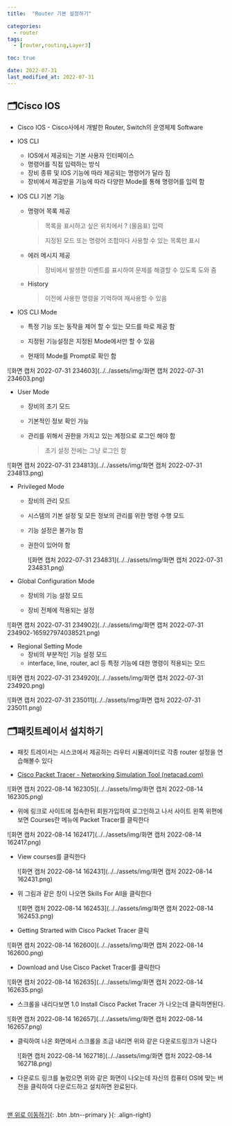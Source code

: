 ```yaml
---
title:  "Router 기본 설정하기" 

categories:
  - router
tags:
  - [router,routing,Layer3]

toc: true

date: 2022-07-31
last_modified_at: 2022-07-31
---
```


##  🗂️Cisco IOS

- Cisco IOS - Cisco사에서 개발한 Router, Switch의 운영체제 Software

- IOS CLI 
  - IOS에서 제공되는 기본 사용자 인터페이스
  - 명령어를 직접 입력하는 방식
  - 장비 종류 및 IOS 기능에 따라 제공되는 명령어가 달라 짐
  - 장비에서 제공받을 기능에 따라 다양한 Mode를 통해 명령어를 입력 함

- IOS CLI 기본 기능

  - 명령어 목록 제공 

    > 목록을 표시하고 싶은 위치에서 ? (물음표) 입력

    > 지정된 모드 또는 명령어 조합마다 사용할 수 있는 목록만 표시

  - 에러 메시지 제공

    > 장비에서 발생한 이벤트를 표시하여 문제를 해결할 수 있도록 도와 줌

  - History 

    > 이전에 사용한 명령을 기억하여 재사용할 수 있음

- IOS CLI Mode 

  - 특정 기능 또는 동작을 제어 할 수 있는 모드를 따로 제공 함 

  - 지정된 기능설정은 지정된 Mode에서만 할 수 있음 

  - 현재의 Mode를 Prompt로 확인 함

![화면 캡처 2022-07-31 234603](../../assets/img/화면 캡처 2022-07-31 234603.png)

- User Mode 

  - 장비의 초기 모드

  - 기본적인 정보 확인 가능

  - 관리를 위해서 권한을 가지고 있는 계정으로 로그인 해야 함

    > 초기 설정 전에는 그냥 로그인 함

![화면 캡처 2022-07-31 234813](../../assets/img/화면 캡처 2022-07-31 234813.png)

- Privileged Mode 

  - 장비의 관리 모드 

  - 시스템의 기본 설정 및 모든 정보의 관리를 위한 명령 수행 모드

  - 기능 설정은 불가능 함

  - 권한이 있어야 함

    ![화면 캡처 2022-07-31 234831](../../assets/img/화면 캡처 2022-07-31 234831.png)

- Global Configuration Mode 

  - 장비의 기능 설정 모드 

  - 장비 전체에 적용되는 설정

![화면 캡처 2022-07-31 234902](../../assets/img/화면 캡처 2022-07-31 234902-165927974038521.png)

- Regional Setting Mode 
  - 장비의 부분적인 기능 설정 모드 
  - interface, line, router, acl 등 특정 기능에 대한 명령이 적용되는 모드

![화면 캡처 2022-07-31 234920](../../assets/img/화면 캡처 2022-07-31 234920.png)

![화면 캡처 2022-07-31 235011](../../assets/img/화면 캡처 2022-07-31 235011.png)

## 🗂️패킷트레이서 설치하기

- 패킷 트레이서는 시스코에서 제공하는 라우터 시뮬레이터로 각종 router 설정을 연습해볼수 있다

- [Cisco Packet Tracer - Networking Simulation Tool (netacad.com)](https://www.netacad.com/courses/packet-tracer)

![화면 캡처 2022-08-14 162305](../../assets/img/화면 캡처 2022-08-14 162305.png)

- 위에 링크로 사이트에 접속한뒤 회원가입하여 로그인하고 나서 사이트 왼쪽 위편에 보면 Courses란 메뉴에 Packet Tracer를 클릭한다

![화면 캡처 2022-08-14 162417](../../assets/img/화면 캡처 2022-08-14 162417.png)

- View courses를 클릭한다

  ![화면 캡처 2022-08-14 162431](../../assets/img/화면 캡처 2022-08-14 162431.png)

- 위 그림과 같은 창이 나오면 Skills For All을 클릭한다

  ![화면 캡처 2022-08-14 162453](../../assets/img/화면 캡처 2022-08-14 162453.png)

- Getting Strarted with Cisco Packet Tracer 클릭

![화면 캡처 2022-08-14 162600](../../assets/img/화면 캡처 2022-08-14 162600.png)

- Download and Use Cisco Packet Tracer를 클릭한다

![화면 캡처 2022-08-14 162635](../../assets/img/화면 캡처 2022-08-14 162635.png)

- 스크롤을 내리다보면 1.0 Install Cisco Packet Tracer 가 나오는데 클릭하면된다.

![화면 캡처 2022-08-14 162657](../../assets/img/화면 캡처 2022-08-14 162657.png)

- 클릭하여 나온 화면에서 스크롤을 조금 내리면 위와 같은 다운로드링크가 나온다

  ![화면 캡처 2022-08-14 162718](../../assets/img/화면 캡처 2022-08-14 162718.png)

- 다운로드 링크를 눌렀으면 위와 같은 화면이 나오는데 자신의 컴퓨터 OS에 맞는 버전을 클릭하여 다운로드하고 설치하면 완료된다.

<br>

[맨 위로 이동하기](#){: .btn .btn--primary }{: .align-right}